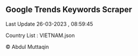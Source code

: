 

## Google Trends Keywords Scraper 
 
Last Update 26-03-2023 , 08:59:45

Country List :
VIETNAM.json



© Abdul Muttaqin 
